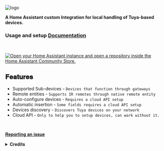 ![logo](https://github.com/rospogrigio/localtuya-homeassistant/blob/master/img/logo-small.png)


__A Home Assistant custom Integration for local handling of Tuya-based devices.__

### **Usage and setup [Documentation](https://xzetsubou.github.io/hass-localtuya/)**

<br>

[![Open your Home Assistant instance and open a repository inside the Home Assistant Community Store.](https://my.home-assistant.io/badges/hacs_repository.svg)](https://my.home-assistant.io/redirect/hacs_repository/?category=integration&repository=hass-localtuya&owner=xZetsubou)



## __𝐅𝐞𝐚𝐭𝐮𝐫𝐞𝐬__
- Supported Sub-devices - `Devices that function through gateways`
- Remote entities - `Supports IR remotes through native remote entity`
- Auto-configure devices - `Requires a cloud API setup`
- Automatic insertion - `Some fields requires a cloud API setup`
- Devices discovery - `Discovers Tuya devices on your network`
- Cloud API - `Only to help you to setup devices, can work without it.`



<br>

[𝐑𝐞𝐩𝐨𝐫𝐭𝐢𝐧𝐠 𝐚𝐧 𝐢𝐬𝐬𝐮𝐞](https://xzetsubou.github.io/hass-localtuya/report_issue/)

<!-- ### Notes

* Do not declare anything as "tuya", such as by initiating a "switch.tuya". Using "tuya" launches Home Assistant's built-in, cloud-based Tuya integration in lieu of localtuya.

* This custom integration updates device status via pushing updates instead of polling, so status updates are fast (even when manually operated).

* The integration also supports the Tuya IoT Cloud APIs, for the retrieval of info and of the local_keys of the devices. 
The Cloud API account configuration is not mandatory (LocalTuya can work also without it) but is strongly suggested for easy retrieval (and auto-update after re-pairing a device) of local_keys. Cloud API calls are performed only at startup, and when a local_key update is needed. -->

<details><summary> 𝐂𝐫𝐞𝐝𝐢𝐭𝐬 </summary>
<p>
    
[Rospogrigio](https://github.com/rospogrigio), The original maintainer of LocalTuya. This fork was created when the [upstream](https://github.com/rospogrigio/localtuya) version was at `v5.2.1`.

[NameLessJedi](https://github.com/NameLessJedi/localtuya-homeassistant) and [mileperhour](https://github.com/mileperhour/localtuya-homeassistant) being the major sources of inspiration, and whose code for switches is substantially unchanged.

[TradeFace](https://github.com/TradeFace), for being the only one to provide the correct code for communication with the cover (in particular, the 0x0d command for the status instead of the 0x0a, and related needs such as double reply to be received): 

sean6541, for the working (standard) Python Handler for Tuya devices.

[jasonacox](https://github.com/jasonacox/tinytuya), for the TinyTuya project from where I got big help and references to upgrade integration.

[uzlonewolf](https://github.com/uzlonewolf), for maintaining TinyTuya who improved the tool so much and introduced new features like new protocols, etc.

[postlund](https://github.com/postlund), for the ideas, for coding 95% of the refactoring and boosting the quality of this repo to levels hard to imagine (by me, at least) and teaching me A LOT of how things work in Home Assistant.

</p>
</details> 
